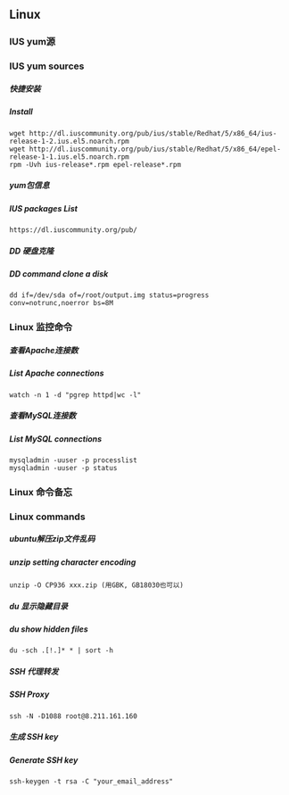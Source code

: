 ## Linux

### IUS yum源
### IUS yum sources

##### 快捷安装
##### Install

```
wget http://dl.iuscommunity.org/pub/ius/stable/Redhat/5/x86_64/ius-release-1-2.ius.el5.noarch.rpm
wget http://dl.iuscommunity.org/pub/ius/stable/Redhat/5/x86_64/epel-release-1-1.ius.el5.noarch.rpm
rpm -Uvh ius-release*.rpm epel-release*.rpm
```

##### yum包信息
##### IUS packages List

```
https://dl.iuscommunity.org/pub/
```

##### DD 硬盘克隆
##### DD command clone a disk

```
dd if=/dev/sda of=/root/output.img status=progress conv=notrunc,noerror bs=8M
```

### Linux 监控命令

##### 查看Apache连接数
##### List Apache connections

```
watch -n 1 -d "pgrep httpd|wc -l"
```

##### 查看MySQL连接数
##### List MySQL connections

```
mysqladmin -uuser -p processlist
mysqladmin -uuser -p status
```

### Linux 命令备忘
### Linux commands

##### ubuntu解压zip文件乱码
##### unzip setting character encoding

```
unzip -O CP936 xxx.zip (用GBK, GB18030也可以)
```

##### du 显示隐藏目录
##### du show hidden files

```
du -sch .[!.]* * | sort -h
```

##### SSH 代理转发
##### SSH Proxy

```
ssh -N -D1088 root@8.211.161.160
```

##### 生成 SSH key
##### Generate SSH key

```
ssh-keygen -t rsa -C "your_email_address"
```
